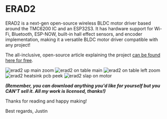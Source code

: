 # ERAD2
ERAD2 is a next-gen open-source wireless BLDC motor driver based around the TMC6200 IC and an ESP32S3. It has hardware support for Wi-Fi, Bluetooth, ESP-NOW, built-in hall effect sensors, and encoder implementation, making it a versatile BLDC motor driver compatible with any project! 

The all-inclusive, open-source article explaining the project [can be found here for free](https://roboticworx.io/blogs/projects/erad2).

![erad2 up main zoom](https://github.com/user-attachments/assets/fcca972e-e28f-4346-bf04-62784e763446)
![erad2 on table main](https://github.com/user-attachments/assets/161d0c98-0e06-4e5f-a98a-c9d20c5fd8ab)
![erad2 on table left zoom](https://github.com/user-attachments/assets/dfb0e40a-7cea-4517-9d36-297b9f72230f)
![erad2 heatsink pcb peek](https://github.com/user-attachments/assets/b19b2423-89ea-46d6-abdb-7c80723e7e83)
![erad2 slap on motor](https://github.com/user-attachments/assets/4c26f0e2-cdb5-4f3a-a2df-82a149642cf1)

**_(Remember, you can download anything you'd like for yourself but you CAN'T sell it. All my work is licensed, thanks!)_**

Thanks for reading and happy making!

Best regards,
Justin
